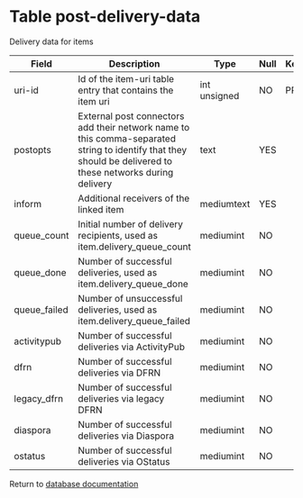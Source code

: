 Table post-delivery-data
===========

Delivery data for items

| Field        | Description                                                                                                                                                | Type         | Null | Key | Default | Extra |
| ------------ | ---------------------------------------------------------------------------------------------------------------------------------------------------------- | ------------ | ---- | --- | ------- | ----- |
| uri-id       | Id of the item-uri table entry that contains the item uri                                                                                                  | int unsigned | NO   | PRI | NULL    |       |
| postopts     | External post connectors add their network name to this comma-separated string to identify that they should be delivered to these networks during delivery | text         | YES  |     | NULL    |       |
| inform       | Additional receivers of the linked item                                                                                                                    | mediumtext   | YES  |     | NULL    |       |
| queue_count  | Initial number of delivery recipients, used as item.delivery_queue_count                                                                                   | mediumint    | NO   |     | 0       |       |
| queue_done   | Number of successful deliveries, used as item.delivery_queue_done                                                                                          | mediumint    | NO   |     | 0       |       |
| queue_failed | Number of unsuccessful deliveries, used as item.delivery_queue_failed                                                                                      | mediumint    | NO   |     | 0       |       |
| activitypub  | Number of successful deliveries via ActivityPub                                                                                                            | mediumint    | NO   |     | 0       |       |
| dfrn         | Number of successful deliveries via DFRN                                                                                                                   | mediumint    | NO   |     | 0       |       |
| legacy_dfrn  | Number of successful deliveries via legacy DFRN                                                                                                            | mediumint    | NO   |     | 0       |       |
| diaspora     | Number of successful deliveries via Diaspora                                                                                                               | mediumint    | NO   |     | 0       |       |
| ostatus      | Number of successful deliveries via OStatus                                                                                                                | mediumint    | NO   |     | 0       |       |

Return to [database documentation](help/database)
